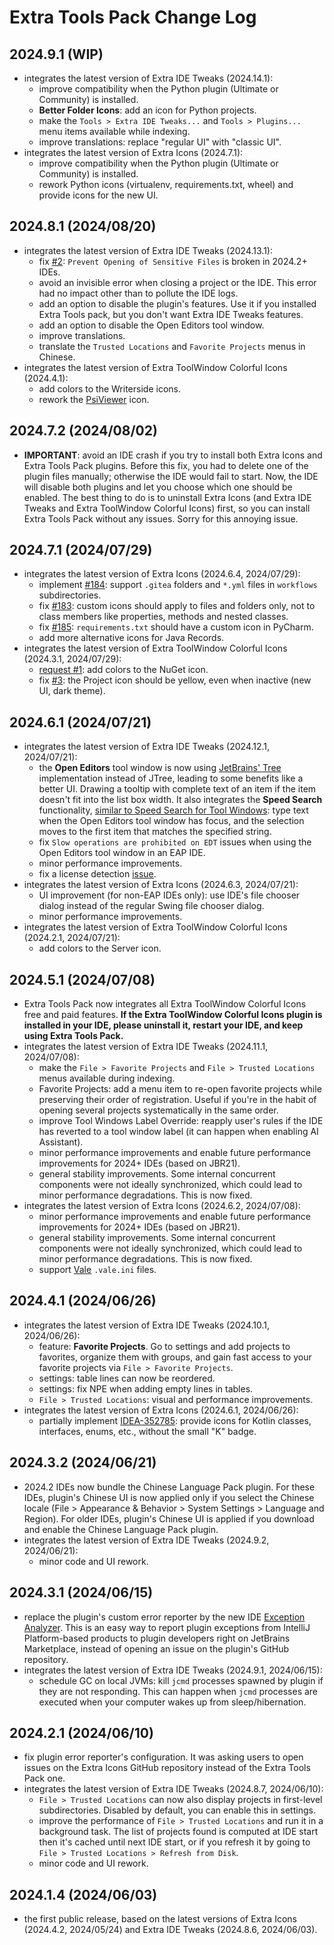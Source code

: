 # Extra Tools Pack Change Log

## 2024.9.1 (WIP)
* integrates the latest version of Extra IDE Tweaks (2024.14.1):
  * improve compatibility when the Python plugin (Ultimate or Community) is installed.
  * **Better Folder Icons**: add an icon for Python projects.
  * make the `Tools > Extra IDE Tweaks...` and `Tools > Plugins...` menu items available while indexing.
  * improve translations: replace "regular UI" with "classic UI".
* integrates the latest version of Extra Icons (2024.7.1):
  * improve compatibility when the Python plugin (Ultimate or Community) is installed.
  * rework Python icons (virtualenv, requirements.txt, wheel) and provide icons for the new UI.

## 2024.8.1 (2024/08/20)
* integrates the latest version of Extra IDE Tweaks (2024.13.1):
  * fix [#2](https://github.com/jonathanlermitage/intellij-extra-ide-tweaks/issues/2): `Prevent Opening of Sensitive Files` is broken in 2024.2+ IDEs.
  * avoid an invisible error when closing a project or the IDE. This error had no impact other than to pollute the IDE logs.
  * add an option to disable the plugin's features. Use it if you installed Extra Tools pack, but you don't want Extra IDE Tweaks features.
  * add an option to disable the Open Editors tool window.
  * improve translations.
  * translate the `Trusted Locations` and `Favorite Projects` menus in Chinese.
* integrates the latest version of Extra ToolWindow Colorful Icons (2024.4.1):
  * add colors to the Writerside icons.
  * rework the [PsiViewer](https://plugins.jetbrains.com/plugin/227-psiviewer) icon.

## 2024.7.2 (2024/08/02)
* **IMPORTANT**: avoid an IDE crash if you try to install both Extra Icons and Extra Tools Pack plugins. Before this fix, you had to delete one of the plugin files manually; otherwise the IDE would fail to start. Now, the IDE will disable both plugins and let you choose which one should be enabled. The best thing to do is to uninstall Extra Icons (and Extra IDE Tweaks and Extra ToolWindow Colorful Icons) first, so you can install Extra Tools Pack without any issues. Sorry for this annoying issue.

## 2024.7.1 (2024/07/29)
* integrates the latest version of Extra Icons (2024.6.4, 2024/07/29):
  * implement [#184](https://github.com/jonathanlermitage/intellij-extra-icons-plugin/discussions/184):  support `.gitea` folders and `*.yml` files in `workflows` subdirectories.
  * fix [#183](https://github.com/jonathanlermitage/intellij-extra-icons-plugin/issues/183): custom icons should apply to files and folders only, not to class members like properties, methods and nested classes.
  * fix [#185](https://github.com/jonathanlermitage/intellij-extra-icons-plugin/issues/185): `requirements.txt` should have a custom icon in PyCharm.
  * add more alternative icons for Java Records.
* integrates the latest version of Extra ToolWindow Colorful Icons (2024.3.1, 2024/07/29):
  * [request #1](https://github.com/jonathanlermitage/intellij-extra-toolwindow-colorful-icons-pub/issues/1): add colors to the NuGet icon.
  * fix [#3](https://github.com/jonathanlermitage/intellij-extra-toolwindow-colorful-icons-pub/issues/3): the Project icon should be yellow, even when inactive (new UI, dark theme).

## 2024.6.1 (2024/07/21)
* integrates the latest version of Extra IDE Tweaks (2024.12.1, 2024/07/21):
  * the **Open Editors** tool window is now using [JetBrains' Tree](https://plugins.jetbrains.com/docs/intellij/lists-and-trees.html#jblist-and-tree) implementation instead of JTree, leading to some benefits like a better UI. Drawing a tooltip with complete text of an item if the item doesn't fit into the list box width. It also integrates the **Speed Search** functionality, [similar to Speed Search for Tool Windows](https://www.jetbrains.com/help/idea/speed-search-in-the-tool-windows.html): type text when the Open Editors tool window has focus, and the selection moves to the first item that matches the specified string.
  * fix `Slow operations are prohibited on EDT` issues when using the Open Editors tool window in an EAP IDE.
  * minor performance improvements.
  * fix a license detection [issue](https://github.com/jonathanlermitage/ij-extra-all-plugins-pack-pub/issues/1).
* integrates the latest version of Extra Icons (2024.6.3, 2024/07/21):
  * UI improvement (for non-EAP IDEs only): use IDE's file chooser dialog instead of the regular Swing file chooser dialog.
  * minor performance improvements.
* integrates the latest version of Extra ToolWindow Colorful Icons (2024.2.1, 2024/07/21):
  * add colors to the Server icon.

## 2024.5.1 (2024/07/08)
* Extra Tools Pack now integrates all Extra ToolWindow Colorful Icons free and paid features. **If the Extra ToolWindow Colorful Icons plugin is installed in your IDE, please uninstall it, restart your IDE, and keep using Extra Tools Pack.**
* integrates the latest version of Extra IDE Tweaks (2024.11.1, 2024/07/08):
  * make the `File > Favorite Projects` and `File > Trusted Locations` menus available during indexing.
  * Favorite Projects: add a menu item to re-open favorite projects while preserving their order of registration. Useful if you're in the habit of opening several projects systematically in the same order.
  * improve Tool Windows Label Override: reapply user's rules if the IDE has reverted to a tool window label (it can happen when enabling AI Assistant).
  * minor performance improvements and enable future performance improvements for 2024+ IDEs (based on JBR21).
  * general stability improvements. Some internal concurrent components were not ideally synchronized, which could lead to minor performance degradations. This is now fixed.
* integrates the latest version of Extra Icons (2024.6.2, 2024/07/08):
  * minor performance improvements and enable future performance improvements for 2024+ IDEs (based on JBR21).
  * general stability improvements. Some internal concurrent components were not ideally synchronized, which could lead to minor performance degradations. This is now fixed.
  * support [Vale](https://vale.sh) `.vale.ini` files.

## 2024.4.1 (2024/06/26)
* integrates the latest version of Extra IDE Tweaks (2024.10.1, 2024/06/26):
  * feature: **Favorite Projects**. Go to settings and add projects to favorites, organize them with groups, and gain fast access to your favorite projects via `File > Favorite Projects`.
  * settings: table lines can now be reordered.
  * settings: fix NPE when adding empty lines in tables.
  * `File > Trusted Locations`: visual and performance improvements.
* integrates the latest version of Extra Icons (2024.6.1, 2024/06/26):
  * partially implement [IDEA-352785](https://youtrack.jetbrains.com/issue/IDEA-352785): provide icons for Kotlin classes, interfaces, enums, etc., without the small "K" badge.

## 2024.3.2 (2024/06/21)
* 2024.2 IDEs now bundle the Chinese Language Pack plugin. For these IDEs, plugin's Chinese UI is now applied only if you select the Chinese locale (File > Appearance & Behavior > System Settings > Language and Region). For older IDEs, plugin's Chinese UI is applied if you download and enable the Chinese Language Pack plugin.
* integrates the latest version of Extra IDE Tweaks (2024.9.2, 2024/06/21):
  * minor code and UI rework.

## 2024.3.1 (2024/06/15)
* replace the plugin's custom error reporter by the new IDE [Exception Analyzer](https://plugins.jetbrains.com/docs/marketplace/exception-analyzer.html). This is an easy way to report plugin exceptions from IntelliJ Platform-based products to plugin developers right on JetBrains Marketplace, instead of opening an issue on the plugin's GitHub repository.
* integrates the latest version of Extra IDE Tweaks (2024.9.1, 2024/06/15):
  * schedule GC on local JVMs: kill `jcmd` processes spawned by plugin if they are not responding. This can happen when `jcmd` processes are executed when your computer wakes up from sleep/hibernation.

## 2024.2.1 (2024/06/10)
* fix plugin error reporter's configuration. It was asking users to open issues on the Extra Icons GitHub repository instead of the Extra Tools Pack one.
* integrates the latest version of Extra IDE Tweaks (2024.8.7, 2024/06/10):
  * `File > Trusted Locations` can now also display projects in first-level subdirectories. Disabled by default, you can enable this in settings.
  * improve the performance of `File > Trusted Locations` and run it in a background task. The list of projects found is computed at IDE start then it's cached until next IDE start, or if you refresh it by going to `File > Trusted Locations > Refresh from Disk`.
  * minor code and UI rework.

## 2024.1.4 (2024/06/03)
* the first public release, based on the latest versions of Extra Icons (2024.4.2, 2024/05/24) and Extra IDE Tweaks (2024.8.6, 2024/06/03).
